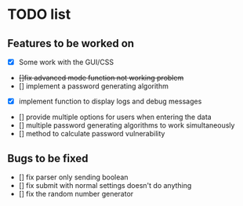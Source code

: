 # TODO list

## Features to be worked on
- [x] Some work with the GUI/CSS
- ~~[]fix advanced mode function not working problem~~
- [] implement a password generating algorithm
- [x] implement function to display logs and debug messages
- [] provide multiple options for users when entering the data
- [] multiple password generating algorithms to work simultaneously
- [] method to calculate password vulnerability

## Bugs to be fixed
- [] fix parser only sending boolean
- [] fix submit with normal settings doesn't do anything
- [] fix the random number generator
